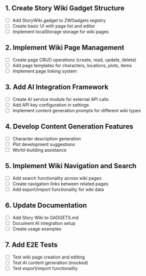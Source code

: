 ## 1. Create Story Wiki Gadget Structure
- [ ] Add StoryWiki gadget to ZWGadgets registry
- [ ] Create basic UI with page list and editor
- [ ] Implement localStorage storage for wiki pages

## 2. Implement Wiki Page Management
- [ ] Create page CRUD operations (create, read, update, delete)
- [ ] Add page templates for characters, locations, plots, items
- [ ] Implement page linking system

## 3. Add AI Integration Framework
- [ ] Create AI service module for external API calls
- [ ] Add API key configuration in settings
- [ ] Implement content generation prompts for different wiki types

## 4. Develop Content Generation Features
- [ ] Character description generation
- [ ] Plot development suggestions
- [ ] World-building assistance

## 5. Implement Wiki Navigation and Search
- [ ] Add search functionality across wiki pages
- [ ] Create navigation links between related pages
- [ ] Add export/import functionality for wiki data

## 6. Update Documentation
- [ ] Add Story Wiki to GADGETS.md
- [ ] Document AI integration setup
- [ ] Create usage examples

## 7. Add E2E Tests
- [ ] Test wiki page creation and editing
- [ ] Test AI content generation (mocked)
- [ ] Test export/import functionality
